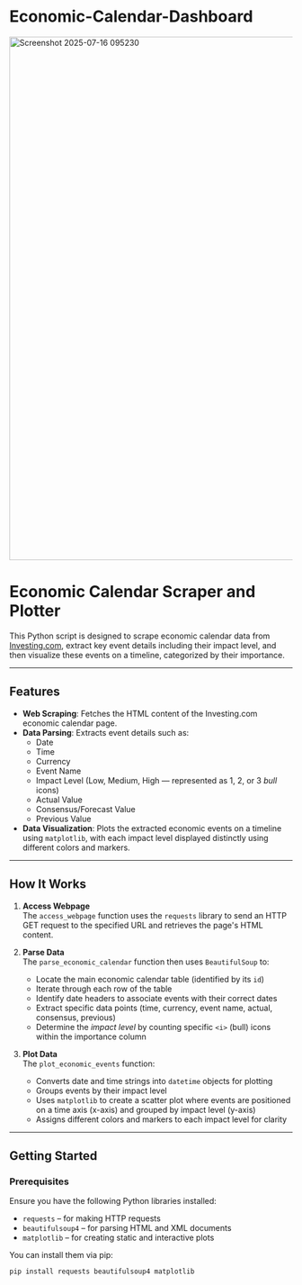 # Economic-Calendar-Dashboard

<img width="1198" height="930" alt="Screenshot 2025-07-16 095230" src="https://github.com/user-attachments/assets/2840c91a-11e2-4ce0-bf8d-7f094bcb1dc4" />

# Economic Calendar Scraper and Plotter

This Python script is designed to scrape economic calendar data from [Investing.com](https://uk.investing.com/economic-calendar/), extract key event details including their impact level, and then visualize these events on a timeline, categorized by their importance.

---

## Features

- **Web Scraping**: Fetches the HTML content of the Investing.com economic calendar page.
- **Data Parsing**: Extracts event details such as:
  - Date  
  - Time  
  - Currency  
  - Event Name  
  - Impact Level (Low, Medium, High — represented as 1, 2, or 3 _bull_ icons)  
  - Actual Value  
  - Consensus/Forecast Value  
  - Previous Value  
- **Data Visualization**: Plots the extracted economic events on a timeline using `matplotlib`, with each impact level displayed distinctly using different colors and markers.

---

## How It Works

1. **Access Webpage**  
   The `access_webpage` function uses the `requests` library to send an HTTP GET request to the specified URL and retrieves the page's HTML content.

2. **Parse Data**  
   The `parse_economic_calendar` function then uses `BeautifulSoup` to:
   - Locate the main economic calendar table (identified by its `id`)
   - Iterate through each row of the table
   - Identify date headers to associate events with their correct dates
   - Extract specific data points (time, currency, event name, actual, consensus, previous)
   - Determine the *impact level* by counting specific `<i>` (bull) icons within the importance column

3. **Plot Data**  
   The `plot_economic_events` function:
   - Converts date and time strings into `datetime` objects for plotting
   - Groups events by their impact level
   - Uses `matplotlib` to create a scatter plot where events are positioned on a time axis (x-axis) and grouped by impact level (y-axis)
   - Assigns different colors and markers to each impact level for clarity

---

## Getting Started

### Prerequisites

Ensure you have the following Python libraries installed:

- `requests` – for making HTTP requests  
- `beautifulsoup4` – for parsing HTML and XML documents  
- `matplotlib` – for creating static and interactive plots

You can install them via pip:

```bash
pip install requests beautifulsoup4 matplotlib
